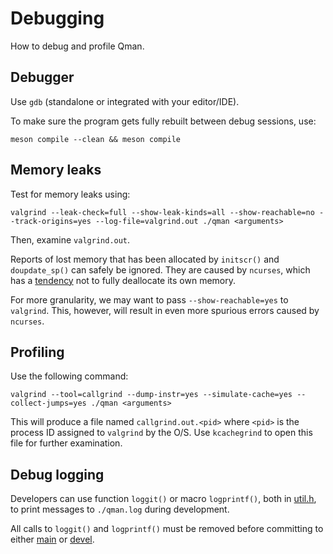 # Debugging

How to debug and profile Qman.

## Debugger

Use `gdb` (standalone or integrated with your editor/IDE).

To make sure the program gets fully rebuilt between debug sessions, use:

```
meson compile --clean && meson compile
```

## Memory leaks

Test for memory leaks using:

```
valgrind --leak-check=full --show-leak-kinds=all --show-reachable=no --track-origins=yes --log-file=valgrind.out ./qman <arguments>
```

Then, examine `valgrind.out`.

Reports of lost memory that has been allocated by `initscr()` and
`doupdate_sp()` can safely be ignored. They are caused by `ncurses`, which has
a [tendency](https://invisible-island.net/ncurses/ncurses.faq.html#config_leaks)
not to fully deallocate its own memory.

For more granularity, we may want to pass `--show-reachable=yes` to `valgrind`.
This, however, will result in even more spurious errors caused by `ncurses`.

## Profiling

Use the following command:

```
valgrind --tool=callgrind --dump-instr=yes --simulate-cache=yes --collect-jumps=yes ./qman <arguments>
```

This will produce a file named `callgrind.out.<pid>` where `<pid>` is the
process ID assigned to `valgrind` by the O/S. Use `kcachegrind` to open this
file for further examination.

## Debug logging

Developers can use function `loggit()` or macro `logprintf()`, both in
[util.h](../src/util.h), to print messages to `./qman.log` during development.

All calls to `loggit()` and `logprintf()` must be removed before committing to
either [main](https://github.com/plp13/qman/tree/main) or
[devel](https://github.com/plp13/qman/tree/devel).
